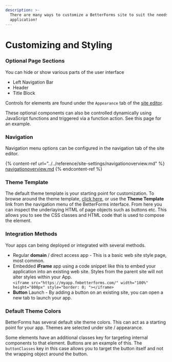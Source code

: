 ```yaml
---
description: >-
  There are many ways to customize a BetterForms site to suit the needs of your
  application!
---
```


# Customizing and Styling

### Optional Page Sections

You can hide or show various parts of the user interface

* Left Navigation Bar
* Header
* Title Block

Controls for elements are found under the `Appearance` tab of the [site editor](../../reference/site-settings/).

These optional components can also be controlled dynamically using JavaScript functions and triggered via a function action. See this page for an example.

### Navigation

Navigation menu options can be configured in the navigation tab of the site editor.

{% content-ref url="../../reference/site-settings/navigationoverview.md" %}
[navigationoverview.md](../../reference/site-settings/navigationoverview.md)
{% endcontent-ref %}

### Theme Template

The default theme template is your starting point for customization. To browse around the theme template, [click here](https://beta.fmbetterforms.com/template/), or use the **Theme Template** link from the navigation menu of the BetterForms interface. From here you can inspect the underlaying HTML of page objects such as buttons etc. This allows you to see the CSS classes and HTML code that is used to compose the element.

### Integration Methods

Your apps can being deployed or integrated with several methods.

* Regular **domain** / direct access app - This is a basic web site style page, most common.
* Embedded **iFrame** app using a code snippet like this to embed your application into an existing web site. Styles from the parent site will not alter styles within your App.\
  `<iframe src="https://myapp.fmbetterforms.com/" width="100%" height="800px" style="border: 0; "></iframe>`
* **Button** Launch - By adding a button on an existing site, you can open a new tab to launch your app.

### Default Theme Colors

BetterForms has several default site theme colors. This can act as a starting point for your app. Themes are selected under site / appearance.

Some elements have an additional classes key for targeting internal components to that element. Buttons are an example of this. The `buttonClasses` key in this case allows you to target the button itself and not the wrapping object around the button.
